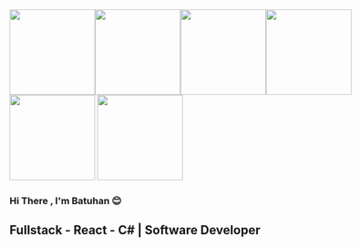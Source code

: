 <div style="display:flex">
<img src="https://www.timeshighereducation.com/cms-academic/sites/default/files/migrated_institution_logos/ytueng.png" style="margin:auto;height:150px;">

<img src="https://upload.wikimedia.org/wikipedia/commons/thumb/b/bd/Logo_C_sharp.svg/1200px-Logo_C_sharp.svg.png" style="margin:auto;height:150px;">

<img src="https://e7.pngegg.com/pngimages/328/221/png-clipart-c-programming-language-logo-microsoft-visual-studio-net-framework-javascript-icon-purple-logo.png" style="margin:auto;height:150px;">

<img src="https://fiverr-res.cloudinary.com/images/q_auto,f_auto/gigs/166943614/original/911e0844c0e26731bbd447fbf845b7daf3e50e5b/develop-asp-net-mvc-asp-net-core-web-application.jpg" style="margin:auto;height:150px;">
</div>




<img src="https://i.giphy.com/bGgsc5mWoryfgKBx1u.webp" style="margin:auto;height:150px">

<img src="https://i.giphy.com/Z3VgQu8hkVeB1bakS9.webp" style="margin:auto;height:150px;">
</div>


### Hi There , I'm Batuhan :blush:

## Fullstack - React - C# | Software Developer
